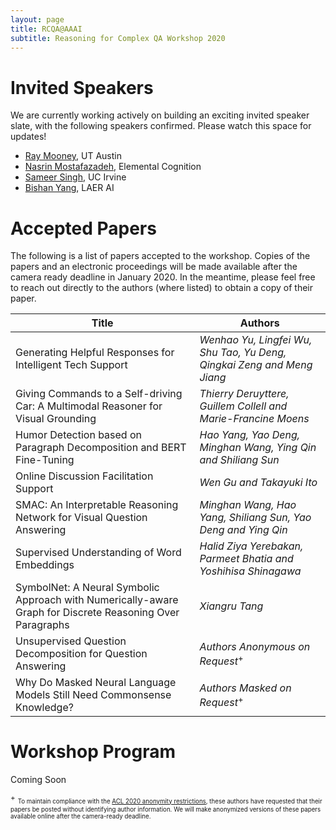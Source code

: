 ```yaml
---
layout: page
title: RCQA@AAAI
subtitle: Reasoning for Complex QA Workshop 2020
---
```



# Invited Speakers

We are currently working actively on building an exciting invited speaker slate, with the following speakers confirmed. Please watch this space for updates! 
- [Ray Mooney](https://www.cs.utexas.edu/~mooney/), UT Austin
- [Nasrin Mostafazadeh](https://www.cs.rochester.edu/~nasrinm/), Elemental Cognition
- [Sameer Singh](http://sameersingh.github.io/), UC Irvine
- [Bishan Yang](http://www.cs.cmu.edu/~bishan/), LAER AI


# Accepted Papers

The following is a list of papers accepted to the workshop. Copies of the papers and an electronic proceedings will be made available after the camera ready deadline in January 2020. In the meantime, please feel free to reach out directly to the authors (where listed) to obtain a copy of their paper.

| **Title**                                                                                                       | **Authors**                                                              |
|-------------------------------------------------------------------------------------------------------------|----------------------------------------------------------------------|
|  Generating Helpful Responses for Intelligent Tech Support                                                  | *Wenhao Yu, Lingfei Wu, Shu Tao, Yu Deng, Qingkai Zeng and Meng Jiang* |
|  Giving Commands to a Self\-driving Car: A Multimodal Reasoner for Visual Grounding                         | *Thierry Deruyttere, Guillem Collell and Marie\-Francine Moens*        |
|  Humor Detection based on Paragraph Decomposition and BERT Fine\-Tuning                                     | *Hao Yang, Yao Deng, Minghan Wang, Ying Qin and Shiliang Sun*          |
|  Online Discussion Facilitation Support                                                                     | *Wen Gu and Takayuki Ito*                                              |
|  SMAC: An Interpretable Reasoning Network for Visual Question Answering                                     | *Minghan Wang, Hao Yang, Shiliang Sun, Yao Deng and Ying Qin*          |
|  Supervised Understanding of Word Embeddings                                                                | *Halid Ziya Yerebakan, Parmeet Bhatia and Yoshihisa Shinagawa*         |
|  SymbolNet: A Neural Symbolic Approach with Numerically\-aware Graph for Discrete Reasoning Over Paragraphs | *Xiangru Tang*                                                         |
|  Unsupervised Question Decomposition for Question Answering                                                 | *Authors Anonymous on Request*<sup>+</sup>                                          |
|  Why Do Masked Neural Language Models Still Need Commonsense Knowledge?                                     | *Authors Masked on Request*<sup>+</sup>           |

# Workshop Program

Coming Soon


<sup>+</sup> <sub><sup>To maintain compliance with the [ACL 2020 anonymity restrictions](https://acl2020.org/calls/papers/#important-anonymity-period), these authors have requested that their papers be posted without identifying author information. We will make anonymized versions of these papers available online after the camera-ready deadline.</sup></sub> 
